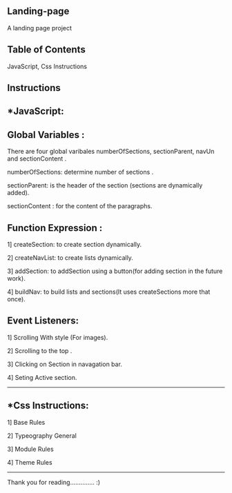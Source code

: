 ## Landing-page
A landing page project



## Table of Contents

JavaScript, Css Instructions

## Instructions

*JavaScript:
------------
Global Variables :
-------------------

There are four global varibales  numberOfSections, sectionParent,  navUn and sectionContent .

numberOfSections: determine number of sections .

sectionParent: is the header of the section (sections are dynamically added).

sectionContent : for the content of the paragraphs.


Function Expression :
----------------------

1]  createSection: to create section dynamically.

2]  createNavList: to create lists dynamically.

3]  addSection: to addSection using a button(for  adding section in the future work).

4]  buildNav: to build lists and sections(It uses createSections more that once).


 Event Listeners:
-------------------

1]  Scrolling With style (For images).

2]  Scrolling to the top .

3]  Clicking on Section in navagation bar.

4]  Seting Active section.

---------------------------------------------------------------------------------------------------------------------------------------------------------

*Css Instructions:
------------------

1]  Base Rules

2]  Typeography General

3]  Module Rules

4]  Theme Rules 

------------------------------------------------------------------------------------------------------------------------------------------------------------


Thank you for reading..............  :) 
